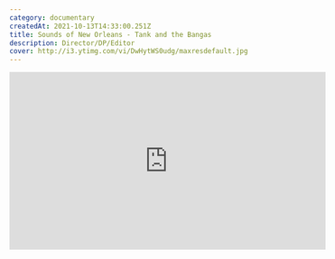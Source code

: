 ```yaml
---
category: documentary
createdAt: 2021-10-13T14:33:00.251Z
title: Sounds of New Orleans - Tank and the Bangas
description: Director/DP/Editor
cover: http://i3.ytimg.com/vi/DwHytWS0udg/maxresdefault.jpg
---
```

<iframe width="560" height="315" src="https://www.youtube.com/embed/DwHytWS0udg" title="YouTube video player" frameborder="0" allow="accelerometer; autoplay; clipboard-write; encrypted-media; gyroscope; picture-in-picture" allowfullscreen></iframe>